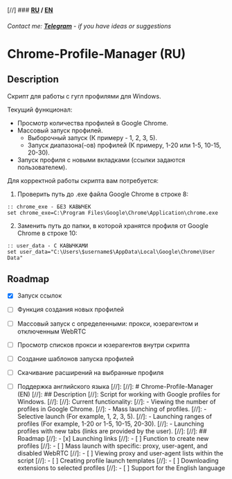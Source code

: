[//] ### **[RU](#Tittle_RU) / [EN](#Tittle_EN)**
###### Contact me: **[Telegram](https://t.me/pikanion)** - if you have ideas or suggestions

# <a id="Tittle_RU">Chrome-Profile-Manager (RU)</a>
## Description
Скрипт для работы с гугл профилями для Windows. 

Текущий функционал:
- Просмотр количества профилей в Google Chrome.
- Массовый запуск профилей.
   - Выборочный запуск (К примеру - 1, 2, 3, 5).
   - Запуск диапазона(-ов) профилей (К примеру, 1-20 или 1-5, 10-15, 20-30).
- Запуск профиля с новыми вкладками (ссылки задаются пользователем).   

Для корректной работы скрипта вам потребуется:
1. Проверить путь до .exe файла Google Chrome в строке 8:
``` Batchfile
:: chrome_exe - БЕЗ КАВЫЧЕК
set chrome_exe=C:\Program Files\Google\Chrome\Application\chrome.exe
```
2. Заменить путь до папки, в которой хранятся профиля от Google Chrome в строке 10: 
```Batchfile
:: user_data - С КАВЫЧКАМИ
set user_data="C:\Users\$username$\AppData\Local\Google\Chrome\User Data"
```


## Roadmap
- [x] Запуск ссылок
- [ ] Функция создания новых профилей
- [ ] Массовый запуск с определенными: прокси, юзерагентом и отключенным WebRTC
- [ ] Просмотр списков прокси и юзерагентов внутри скрипта
- [ ] Создание шаблонов запуска профилей
- [ ] Скачивание расширений на выбранные профиля
- [ ] Поддержка английского языка
[//]: 
[//]: # <a id="Tittle_EN">Chrome-Profile-Manager (EN)</a>
[//]: ## Description
[//]: Script for working with Google profiles for Windows.
[//]: 
[//]: Current functionality:
[//]: - Viewing the number of profiles in Google Chrome.
[//]: - Mass launching of profiles.
[//]:     - Selective launch (For example, 1, 2, 3, 5).
[//]:     - Launching ranges of profiles (For example, 1-20 or 1-5, 10-15, 20-30).
[//]: - Launching profiles with new tabs (links are provided by the user).
[//]: 
[//]: ## Roadmap
[//]: - [x] Launching links
[//]: - [ ] Function to create new profiles
[//]: - [ ] Mass launch with specific: proxy, user-agent, and disabled WebRTC
[//]: - [ ] Viewing proxy and user-agent lists within the script
[//]: - [ ] Creating profile launch templates
[//]: - [ ] Downloading extensions to selected profiles
[//]: - [ ] Support for the English language

